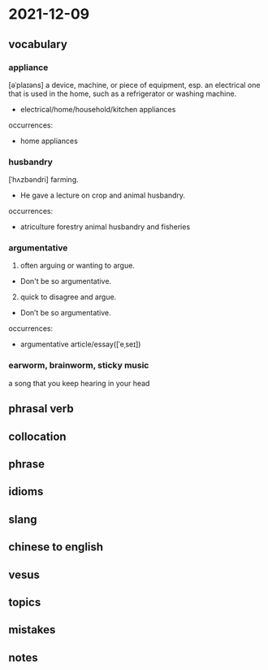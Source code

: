 # 2021-12-09
## vocabulary
### appliance
[əˈplaɪəns]
a device, machine, or piece of equipment, esp. an electrical one that is used in the home, such as a refrigerator or washing machine.

- electrical/home/household/kitchen appliances

occurrences:
- home appliances

### husbandry
[ˈhʌzbəndri]
farming.

- He gave a lecture on crop and animal husbandry.

occurrences:
- atriculture forestry animal husbandry and fisheries

### argumentative
1. often arguing or wanting to argue.

- Don't be so argumentative.

2. quick to disagree and argue.

- Don’t be so argumentative.

occurrences:
- argumentative article/essay([ˈeˌseɪ])

### earworm, brainworm, sticky music
a song that you keep hearing in your head

## phrasal verb

## collocation

## phrase

## idioms

## slang

## chinese to english

## vesus

## topics

## mistakes

## notes